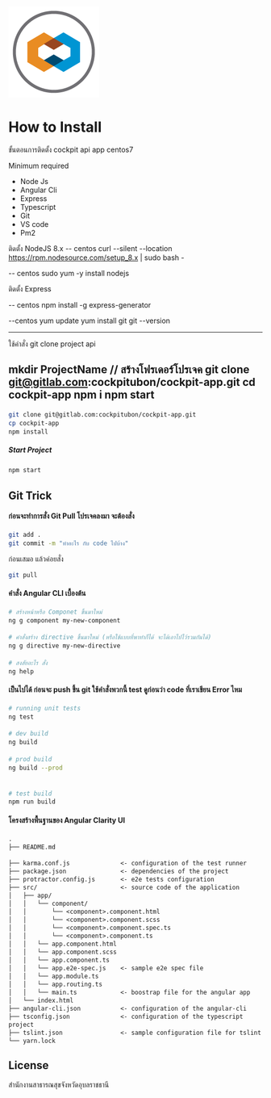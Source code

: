 ![Clarity](logo.png)

How to Install
============


ขั้นตอนการติดตั้ง cockpit api app centos7

Minimum required
-	Node Js
-	Angular Cli
-	Express
-	Typescript
-	Git
-	VS code
-	Pm2

ติดตั้ง  NodeJS 8.x
-- centos
curl --silent --location https://rpm.nodesource.com/setup_8.x | sudo bash -

-- centos
sudo yum -y install nodejs

ติดตั้ง Express

-- centos
 npm install -g express-generator

--centos
yum update
yum install git
git --version


----------------------------------
ใช้คำสั่ง git clone project api

mkdir ProjectName // สร้างโฟรเดอร์โปรเจค
git clone git@gitlab.com:cockpitubon/cockpit-app.git
cd cockpit-app
npm i
npm start
----------------------------------

```bash
git clone git@gitlab.com:cockpitubon/cockpit-app.git
cp cockpit-app
npm install
```

##### Start Project
```bash
npm start
```

Git Trick
----------------------------------

#### ก่อนจะทำการสั่ง Git Pull โปรเจคลงมา จะต้องสั่ง

```bash
git add .
git commit -m "ทำอะไร กับ code ไปบ้าง"
```

ก่อนเสมอ แล้วค่อยสั่ง

```bash
git pull
```


#### คำสั่ง Angular CLI เบื้องต้น
```bash
# สร้างหน้าหรือ Componet ขึ้นมาใหม่
ng g component my-new-component

# คำสั่งสร้าง directive ขึ้นมาใหม่ (หรือใช้แบบที่พาทำก็ได้ จะได้เอาไปไว้รวมกันได้)
ng g directive my-new-directive

# สงสัยอะไร สั่ง
ng help
```


#### เป็นไปได้ ก่อนจะ push ขึ้น git ใช้คำสั่งพวกนี้ test ดูก่อนว่า code ที่เราเขียน Error ไหม

```bash
# running unit tests
ng test

# dev build
ng build

# prod build
ng build --prod


# test build
npm run build
```


#### โครงสร้างพื้นฐานของ Angular Clarity UI
```
.
├── README.md

├── karma.conf.js              <- configuration of the test runner
├── package.json               <- dependencies of the project
├── protractor.config.js       <- e2e tests configuration
├── src/                       <- source code of the application
│   ├── app/
│   │   └── component/
│   │       └── <component>.component.html
│   │       └── <component>.component.scss
│   │       └── <component>.component.spec.ts
│   │       └── <component>.component.ts
│   │   └── app.component.html
│   │   └── app.component.scss
│   │   └── app.component.ts
│   │   └── app.e2e-spec.js    <- sample e2e spec file
│   │   └── app.module.ts
│   │   └── app.routing.ts
│   │   └── main.ts            <- boostrap file for the angular app
│   └── index.html
├── angular-cli.json           <- configuration of the angular-cli
├── tsconfig.json              <- configuration of the typescript project
├── tslint.json                <- sample configuration file for tslint
└── yarn.lock
```

## License

สำนักงานสาธารณสุขจังหวัดอุบลราชธานี
